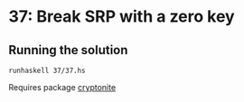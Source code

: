 # 37: Break SRP with a zero key

## Running the solution

```
runhaskell 37/37.hs
```

Requires package [cryptonite](https://hackage.haskell.org/package/cryptonite)
